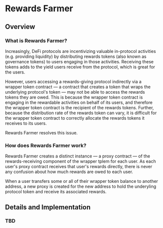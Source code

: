# Rewards Farmer

## Overview

### What is Rewards Farmer?

Increasingly, DeFi protocols are incentivizing valuable in-protocol activities (e.g. providing liquidity) by distributing rewards tokens (also known as governance tokens) to users engaging in those activities. Receiving these tokens adds to the yield users receive from the protocol, which is great for the users. 

However, users accessing a rewards-giving protocol indirectly via a wrapper token contract &mdash; a contract that creates a token that wraps the underlying protocol's token &mdash; may not be able to access the rewards tokens they are owed. This is because the wrapper token contract is engaging in the rewardable activities on behalf of its users, and therefore the wrapper token contract is the recipient of the rewards tokens. Further, because the distribution rate of the rewards token can vary, it is difficult for the wrapper token contract to correctly allocate the rewards tokens it receives to its users.

Rewards Farmer resolves this issue.

### How does Rewards Farmer work?

Rewards Farmer creates a distinct instance &mdash; a proxy contract &mdash; of the rewards-receiving component of the wrapper tplem for each user. As each user's proxy contract receives that user's rewards directly, there is never any confusion about how much rewards are owed to each user.

When a user transfers some or all of their wrapper token balance to another address, a new proxy is created for the new address to hold the underyling protocol token and receive its associated rewards.

## Details and Implementation

### TBD
